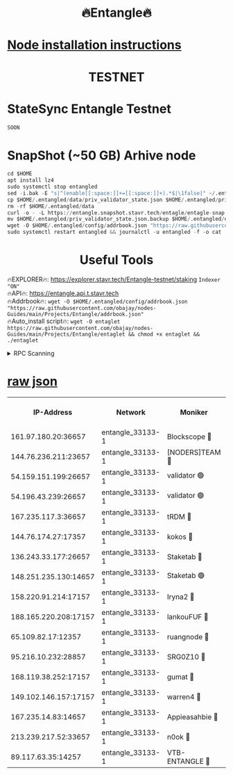 <h1 align="center"> 🔥Entangle🔥</h1>

[Node installation instructions](https://github.com/obajay/nodes-Guides/tree/main/Projects/Entangle)
=

<h1 align="center"> TESTNET</h1>

# StateSync Entangle Testnet
```python
SOON
```
# SnapShot (~50 GB) Arhive node
```python
cd $HOME
apt install lz4
sudo systemctl stop entangled
sed -i.bak -E "s|^(enable[[:space:]]+=[[:space:]]+).*$|\1false|" ~/.entangled/config/config.toml
cp $HOME/.entangled/data/priv_validator_state.json $HOME/.entangled/priv_validator_state.json.backup
rm -rf $HOME/.entangled/data
curl -o - -L https://entangle.snapshot.stavr.tech/entagle/entagle-snap.tar.lz4 | lz4 -c -d - | tar -x -C $HOME/.entangled --strip-components 2
mv $HOME/.entangled/priv_validator_state.json.backup $HOME/.entangled/data/priv_validator_state.json
wget -O $HOME/.entangled/config/addrbook.json "https://raw.githubusercontent.com/obajay/nodes-Guides/main/Projects/Entangle/addrbook.json"
sudo systemctl restart entangled && journalctl -u entangled -f -o cat
```
 <h1 align="center"> Useful Tools</h1>
 
🔥EXPLORER🔥: https://explorer.stavr.tech/Entangle-testnet/staking        `Indexer "ON"` \
🔥API🔥:      https://entangle.api.t.stavr.tech \
🔥Addrbook🔥: ```wget -O $HOME/.entangled/config/addrbook.json "https://raw.githubusercontent.com/obajay/nodes-Guides/main/Projects/Entangle/addrbook.json"``` \
🔥Auto_install script🔥:  `wget -O entaglet https://raw.githubusercontent.com/obajay/nodes-Guides/main/Projects/Entangle/entaglet && chmod +x entaglet && ./entaglet`


<details>
<summary>RPC Scanning</summary>

<h2 align="center"> We scan nodes in real time every 4 hours. And we provide the final result of RPC endpoints.
We cannot influence the operation of these nodes in any way. </h2>


```python
If Voting Power is higher than 0 --> then the Node is a validator of the network and may be subject to attack and be a potential threat to the chain.
```
```python
We marked such validators with a red symbol
```

</details>

[raw json](https://rpc-check.entangt.stavr.tech/entangt/rpc-entangt-result.json)
=


<table><tr><th>IP-Address</th><th>Network</th><th>Moniker</th><th>Latest Block Height</th><th>Earliest Block Height</th><th>Catching Up</th><th>Tx Index</th><th>Voting Power</th><th>Scan Time</th></tr><tr><td>161.97.180.20:36657</td><td>entangle_33133-1</td><td>Blockscope 🔴</td><td>1239765</td><td>1</td><td>False</td><td>off</td><td>259586473635098</td><td>2023-12-21T11:24:53.115161652UTC</td></tr><tr><td>144.76.236.211:23657</td><td>entangle_33133-1</td><td>[NODERS]TEAM 🔴</td><td>1239768</td><td>1</td><td>False</td><td>off</td><td>47049700500000000</td><td>2023-12-21T11:25:05.447511108UTC</td></tr><tr><td>54.159.151.199:26657</td><td>entangle_33133-1</td><td>validator 🟢</td><td>1239769</td><td>1</td><td>False</td><td>on</td><td>0</td><td>2023-12-21T11:25:12.822868901UTC</td></tr><tr><td>54.196.43.239:26657</td><td>entangle_33133-1</td><td>validator 🟢</td><td>1239769</td><td>1</td><td>False</td><td>on</td><td>0</td><td>2023-12-21T11:25:13.505048103UTC</td></tr><tr><td>167.235.117.3:36657</td><td>entangle_33133-1</td><td>tRDM 🔴</td><td>1239769</td><td>1</td><td>False</td><td>on</td><td>57719660338000</td><td>2023-12-21T11:25:14.393582542UTC</td></tr><tr><td>144.76.174.27:17357</td><td>entangle_33133-1</td><td>kokos 🔴</td><td>1239767</td><td>145001</td><td>False</td><td>on</td><td>89890100000000</td><td>2023-12-21T11:25:02.444305277UTC</td></tr><tr><td>136.243.33.177:26657</td><td>entangle_33133-1</td><td>Staketab 🔴</td><td>1239768</td><td>660001</td><td>False</td><td>on</td><td>23111111100000</td><td>2023-12-21T11:25:07.832764477UTC</td></tr><tr><td>148.251.235.130:14657</td><td>entangle_33133-1</td><td>Staketab 🟢</td><td>1239765</td><td>660801</td><td>False</td><td>on</td><td>0</td><td>2023-12-21T11:24:52.856899382UTC</td></tr><tr><td>158.220.91.214:17157</td><td>entangle_33133-1</td><td>Iryna2 🔴</td><td>1239769</td><td>704001</td><td>False</td><td>on</td><td>180890937000019</td><td>2023-12-21T11:25:13.861556552UTC</td></tr><tr><td>188.165.220.208:17157</td><td>entangle_33133-1</td><td>lankouFUF 🔴</td><td>1239766</td><td>725001</td><td>False</td><td>on</td><td>180899900000002</td><td>2023-12-21T11:24:58.109736018UTC</td></tr><tr><td>65.109.82.17:12357</td><td>entangle_33133-1</td><td>ruangnode 🔴</td><td>1239766</td><td>806001</td><td>False</td><td>off</td><td>252606232826436</td><td>2023-12-21T11:24:53.475974950UTC</td></tr><tr><td>95.216.10.232:28857</td><td>entangle_33133-1</td><td>SRG0Z10 🔴</td><td>1239764</td><td>842001</td><td>False</td><td>off</td><td>16627251056590</td><td>2023-12-21T11:24:50.549381489UTC</td></tr><tr><td>168.119.38.252:17157</td><td>entangle_33133-1</td><td>gumat 🔴</td><td>1239766</td><td>962001</td><td>False</td><td>on</td><td>253013548351851</td><td>2023-12-21T11:24:57.802115492UTC</td></tr><tr><td>149.102.146.157:17157</td><td>entangle_33133-1</td><td>warren4 🔴</td><td>1239767</td><td>1054001</td><td>False</td><td>on</td><td>183380740514179</td><td>2023-12-21T11:25:05.159609221UTC</td></tr><tr><td>167.235.14.83:14657</td><td>entangle_33133-1</td><td>Appieasahbie 🔴</td><td>1239769</td><td>1076001</td><td>False</td><td>on</td><td>44568809900999996</td><td>2023-12-21T11:25:14.122113332UTC</td></tr><tr><td>213.239.217.52:33657</td><td>entangle_33133-1</td><td>n0ok 🔴</td><td>1239769</td><td>1139769</td><td>False</td><td>off</td><td>46574292273662988</td><td>2023-12-21T11:25:12.149790330UTC</td></tr><tr><td>89.117.63.35:14257</td><td>entangle_33133-1</td><td>VTB-ENTANGLE 🔴</td><td>1239767</td><td>1162001</td><td>False</td><td>off</td><td>95826514071325</td><td>2023-12-21T11:25:02.771550115UTC</td></tr></table>
